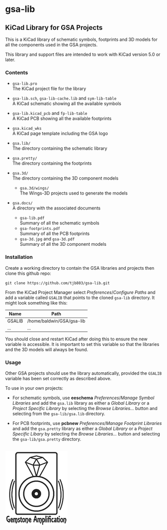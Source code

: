 # gsa-lib

## KiCad Library for GSA Projects

This is a KiCad library of schematic symbols, footprints 
and 3D models for all the components used in the GSA
projects.

This library and support files are intended to work with KiCad
version 5.0 or later.

### Contents

* `gsa-lib.pro`  
   The KiCad project file for the library

* `gsa-lib.sch`, `gsa-lib-cache.lib` and `sym-lib-table`  
   A KiCad schematic showing all the available symbols

* `gsa-lib.kicad_pcb` and `fp-lib-table`  
   A KiCad PCB showing all the available footprints
  
* `gsa.kicad_wks`  
   A KiCad page template including the GSA logo
  
* `gsa.lib/`  
   The directory containing the schematic library
  
* `gsa.pretty/`  
   The directory containing the footprints
  
* `gsa.3d/`  
   The directory containing the 3D component models
   * `gsa.3d/wings/`  
     The Wings-3D projects used to generate the models

* `gsa.docs/`  
   A directory with the associated documents
   * `gsa-lib.pdf`  
      Summary of all the schematic symbols
   * `gsa-footprints.pdf`  
      Summary of all the PCB footprints
   * `gsa-3d.jpg` and `gsa-3d.pdf`  
      Summary of all the 3D component models

### Installation

Create a working directory to contain the GSA libraries and
projects then clone this github repo:
```
git clone https://github.com/tjb803/gsa-lib.git
```

From the KiCad Project Manager select _Preferences_/_Configure Paths_
and add a variable called `GSALIB` that points to the cloned `gsa-lib`
directory. It might look something like this:

| Name | Path |
| ---- | ---- |
| GSALIB | /home/baldwin/GSA/gsa-lib |
| ... | ... |

You should close and restart KiCad after doing this to ensure the 
new variable is accessible.  It is important to set this variable
so that the libraries and the 3D models will always be found.

### Usage

Other GSA projects should use the library automatically, provided the 
`GSALIB` variable has been set correctly as described above.

To use in your own projects:

* For schematic symbols, use **eeschema** _Preferences_/_Manage Symbol Libraries_
and add the `gsa.lib` library as either a _Global Library_ or a
_Project Specific Library_ by selecting the _Browse Libraries..._ button and
selecting from the `gsa-lib/gsa.lib` directory.

* For PCB footprints, use **pcbnew** _Preferences_/_Manage Footprint Libraries_
and add the `gsa.pretty` library as either a _Global Library_ or a
_Project Specific Libary_ by selecting the _Browse Libraries..._ button and
selecting the `gsa-lib/gsa.pretty` directory.

##
![GSA logo](docs/gsa-logo.png)
